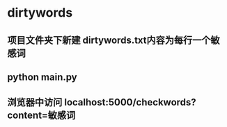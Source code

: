 # dirtywords

## 项目文件夹下新建 dirtywords.txt内容为每行一个敏感词
## python main.py
## 浏览器中访问 localhost:5000/checkwords?content=敏感词